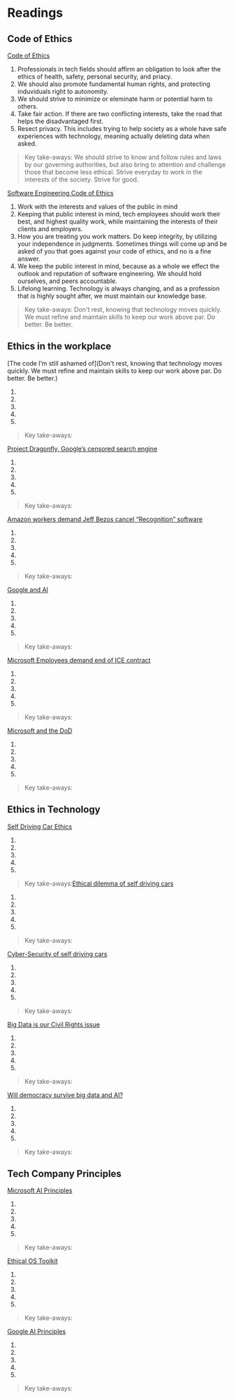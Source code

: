# Readings

## Code of Ethics

[Code of Ethics](https://www.acm.org/code-of-ethics)

1. Professionals in tech fields should affirm an obligation to look after the ethics of health, safety, personal security, and priacy. 
2. We should also promote fundamental human rights, and protecting induviduals right to autonomity. 
3. We should strive to minimize or eleminate harm or potential harm to others. 
4. Take fair action. If there are two conflicting interests, take the road that helps the disadvantaged first. 
5. Resect privacy. This includes trying to help society as a whole have safe experiences with technology, meaning actually deleting data when asked. 

> Key take-aways: We should strive to know and follow rules and laws by our governing authorities, but also bring to attention and challenge those that become less ethical. Strive everyday to work in the interests of the society. Strive for good. 

[Software Engineering Code of Ethics](https://ethics.acm.org/code-of-ethics/software-engineering-code/)

1. Work with the interests and values of the public in mind
2. Keeping that public interest in mind, tech employees should work their best, and highest quality work, while maintaining the interests of their clients and employers.
3. How you are treating you work matters. Do keep integrity, by utilizing your independence in judgments. Sometimes things will come up and be asked of you that goes against your code of ethics, and no is a fine answer. 
4. We keep the public interest in mind, because as a whole we effect the outlook and reputation of software engineering. We should hold ourselves, and peers accountable.
5. Lifelong learning. Technology is always changing, and as a profession that is highly sought after, we must maintain our knowledge base. 

> Key take-aways: Don't rest, knowing that technology moves quickly. We must refine and maintain skills to keep our work above par. Do better. Be better.

## Ethics in the workplace

[The code I’m still ashamed of](Don't rest, knowing that technology moves quickly. We must refine and maintain skills to keep our work above par. Do better. Be better.)

1.
2.
3.
4.
5.

> Key take-aways:

[Project Dragonfly, Google’s censored search engine]()

1.
2.
3.
4.
5.

> Key take-aways:

[Amazon workers demand Jeff Bezos cancel “Recognition” software]()

1.
2.
3.
4.
5.

> Key take-aways:

[Google and AI]()

1.
2.
3.
4.
5.

> Key take-aways:

[Microsoft Employees demand end of ICE contract]()

1.
2.
3.
4.
5.

> Key take-aways:

[Microsoft and the DoD]()

1.
2.
3.
4.
5.

> Key take-aways:

## Ethics in Technology

[Self Driving Car Ethics]()


1.
2.
3.
4.
5.

> Key take-aways:[Ethical dilemma of self driving cars]()

1.
2.
3.
4.
5.

> Key take-aways:

[Cyber-Security of self driving cars]()


1.
2.
3.
4.
5.

> Key take-aways:

[Big Data is our Civil Rights issue]()

1.
2.
3.
4.
5.

> Key take-aways:

[Will democracy survive big data and AI?]()

1.
2.
3.
4.
5.

> Key take-aways:

## Tech Company Principles

[Microsoft AI Principles]()

1.
2.
3.
4.
5.

> Key take-aways:

[Ethical OS Toolkit]()

1.
2.
3.
4.
5.

> Key take-aways:

[Google AI Principles]()

1.
2.
3.
4.
5.

> Key take-aways: